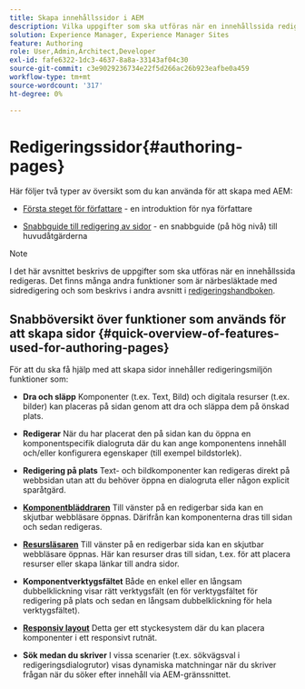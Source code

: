 ```yaml
---
title: Skapa innehållssidor i AEM
description: Vilka uppgifter som ska utföras när en innehållssida redigeras i Adobe Experience Manager 6.5.
solution: Experience Manager, Experience Manager Sites
feature: Authoring
role: User,Admin,Architect,Developer
exl-id: fafe6322-1dc3-4637-8a8a-33143af04c30
source-git-commit: c3e9029236734e22f5d266ac26b923eafbe0a459
workflow-type: tm+mt
source-wordcount: '317'
ht-degree: 0%

---
```


# Redigeringssidor{#authoring-pages}

Här följer två typer av översikt som du kan använda för att skapa med AEM:

* [Första steget för författare](/help/sites-authoring/first-steps.md) - en introduktion för nya författare

* [Snabbguide till redigering av sidor](/help/sites-authoring/qg-page-authoring.md) - en snabbguide (på hög nivå) till huvudåtgärderna

>[!NOTE]
>
>I det här avsnittet beskrivs de uppgifter som ska utföras när en innehållssida redigeras. Det finns många andra funktioner som är närbesläktade med sidredigering och som beskrivs i andra avsnitt i [redigeringshandboken](/help/sites-authoring/first-steps.md).

## Snabböversikt över funktioner som används för att skapa sidor {#quick-overview-of-features-used-for-authoring-pages}

För att du ska få hjälp med att skapa sidor innehåller redigeringsmiljön funktioner som:

* **Dra och släpp**
Komponenter (t.ex. Text, Bild) och digitala resurser (t.ex. bilder) kan placeras på sidan genom att dra och släppa dem på önskad plats.

* **Redigerar**
När du har placerat den på sidan kan du öppna en komponentspecifik dialogruta där du kan ange komponentens innehåll och/eller konfigurera egenskaper (till exempel bildstorlek).

* **Redigering på plats**
Text- och bildkomponenter kan redigeras direkt på webbsidan utan att du behöver öppna en dialogruta eller någon explicit sparåtgärd.

* **[Komponentbläddraren](/help/sites-authoring/author-environment-tools.md#componentsbrowsertouchoptimizedui)**
Till vänster på en redigerbar sida kan en skjutbar webbläsare öppnas. Därifrån kan komponenterna dras till sidan och sedan redigeras.

* **[Resursläsaren](/help/sites-authoring/author-environment-tools.md#assetsbrowsertouchoptimizedui)**
Till vänster på en redigerbar sida kan en skjutbar webbläsare öppnas. Här kan resurser dras till sidan, t.ex. för att placera resurser eller skapa länkar till andra sidor.

* **Komponentverktygsfältet**
Både en enkel eller en långsam dubbelklickning visar rätt verktygsfält (en för verktygsfältet för redigering på plats och sedan en långsam dubbelklickning för hela verktygsfältet).

* **[Responsiv layout](/help/sites-authoring/responsive-layout.md)**
Detta ger ett styckesystem där du kan placera komponenter i ett responsivt rutnät.

* **Sök medan du skriver**
I vissa scenarier (t.ex. sökvägsval i redigeringsdialogrutor) visas dynamiska matchningar när du skriver frågan när du söker efter innehåll via AEM-gränssnittet.
